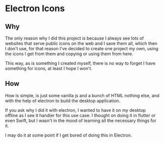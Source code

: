 # Electron Icons

## Why

The only reason why I did this project is because I always see lots of websites that serve public icons on the web and I save them all, which then I don't use, for that reason I've
decided to create one project my own, using the icons I get from them and copying or using them from here.

This way, as is something I created myself, there is no way to forget I have something for icons, at least I hope I won't.

## How

How is simple, is just some vanilla js and a bunch of HTML nothing else, and with the help of electron to build the desktop application.

If you ask why I did it with electron, I wanted to have it on my desktop offline as I see it handier for this use case.
I thought on doing it in flutter or even Swift, but I wasn't in the mood of learning all the necessary things for it.

I may do it at some point if I get bored of doing this in Electron.
